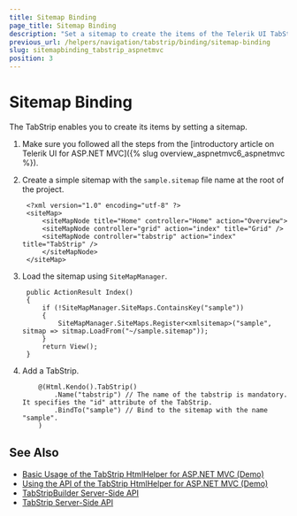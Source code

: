 ```yaml
---
title: Sitemap Binding
page_title: Sitemap Binding
description: "Set a sitemap to create the items of the Telerik UI TabStrip HtmlHelper for ASP.NET MVC."
previous_url: /helpers/navigation/tabstrip/binding/sitemap-binding
slug: sitemapbinding_tabstrip_aspnetmvc
position: 3
---
```


# Sitemap Binding

The TabStrip enables you to create its items by setting a sitemap.

1. Make sure you followed all the steps from the [introductory article on Telerik UI for ASP.NET MVC]({% slug overview_aspnetmvc6_aspnetmvc %}).
1. Create a simple sitemap with the `sample.sitemap` file name at the root of the project.

        <?xml version="1.0" encoding="utf-8" ?>
        <siteMap>
            <siteMapNode title="Home" controller="Home" action="Overview">
            <siteMapNode controller="grid" action="index" title="Grid" />
            <siteMapNode controller="tabstrip" action="index" title="TabStrip" />
            </siteMapNode>
        </siteMap>

1. Load the sitemap using `SiteMapManager`.

        public ActionResult Index()
        {
            if (!SiteMapManager.SiteMaps.ContainsKey("sample"))
            {
                SiteMapManager.SiteMaps.Register<xmlsitemap>("sample", sitmap => sitmap.LoadFrom("~/sample.sitemap"));
            }
            return View();
        }

1. Add a TabStrip.

    ```Razor
        @(Html.Kendo().TabStrip()
            .Name("tabstrip") // The name of the tabstrip is mandatory. It specifies the "id" attribute of the TabStrip.
            .BindTo("sample") // Bind to the sitemap with the name "sample".
        )
    ```

## See Also

* [Basic Usage of the TabStrip HtmlHelper for ASP.NET MVC (Demo)](https://demos.telerik.com/aspnet-mvc/tabstrip)
* [Using the API of the TabStrip HtmlHelper for ASP.NET MVC (Demo)](https://demos.telerik.com/aspnet-mvc/tabstrip/api)
* [TabStripBuilder Server-Side API](https://docs.telerik.com/aspnet-mvc/api/Kendo.Mvc.UI.Fluent/TabStripBuilder)
* [TabStrip Server-Side API](/api/tabstrip)
